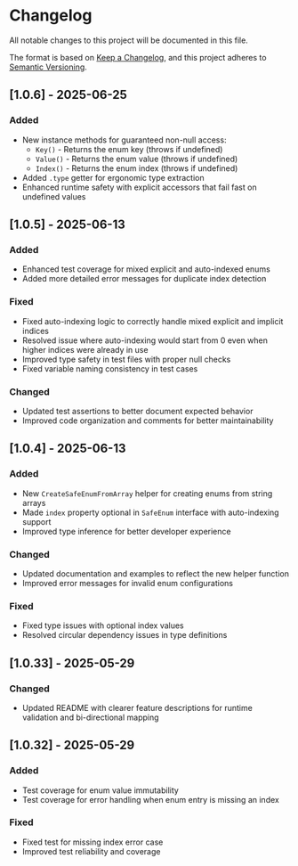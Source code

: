 # Changelog

All notable changes to this project will be documented in this file.

The format is based on [Keep a Changelog](https://keepachangelog.com/en/1.0.1/),
and this project adheres to [Semantic Versioning](https://semver.org/spec/v2.0.0.html).

## [1.0.6] - 2025-06-25

### Added
- New instance methods for guaranteed non-null access:
  - `Key()` - Returns the enum key (throws if undefined)
  - `Value()` - Returns the enum value (throws if undefined)
  - `Index()` - Returns the enum index (throws if undefined)
- Added `.type` getter for ergonomic type extraction
- Enhanced runtime safety with explicit accessors that fail fast on undefined values

## [1.0.5] - 2025-06-13

### Added
- Enhanced test coverage for mixed explicit and auto-indexed enums
- Added more detailed error messages for duplicate index detection

### Fixed
- Fixed auto-indexing logic to correctly handle mixed explicit and implicit indices
- Resolved issue where auto-indexing would start from 0 even when higher indices were already in use
- Improved type safety in test files with proper null checks
- Fixed variable naming consistency in test cases

### Changed
- Updated test assertions to better document expected behavior
- Improved code organization and comments for better maintainability

## [1.0.4] - 2025-06-13

### Added
- New `CreateSafeEnumFromArray` helper for creating enums from string arrays
- Made `index` property optional in `SafeEnum` interface with auto-indexing support
- Improved type inference for better developer experience

### Changed
- Updated documentation and examples to reflect the new helper function
- Improved error messages for invalid enum configurations

### Fixed
- Fixed type issues with optional index values
- Resolved circular dependency issues in type definitions

## [1.0.33] - 2025-05-29

### Changed
- Updated README with clearer feature descriptions for runtime validation and bi-directional mapping

## [1.0.32] - 2025-05-29

### Added
- Test coverage for enum value immutability
- Test coverage for error handling when enum entry is missing an index

### Fixed
- Fixed test for missing index error case
- Improved test reliability and coverage
